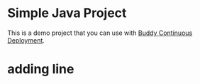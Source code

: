 # Simple Java Project
This is a demo project that you can use with [Buddy Continuous Deployment](https://buddy.works).

# adding line 
